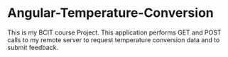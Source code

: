 # Angular-Temperature-Conversion
This is my BCIT course Project. This application performs GET and POST calls to my remote server to request temperature conversion data and to submit feedback.  
